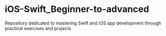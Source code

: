 # iOS-Swift_Beginner-to-advanced
Repository dedicated to mastering Swift and iOS app development through practical exercises and projects
